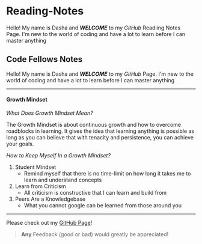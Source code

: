 # Reading-Notes

Hello! My name is Dasha and ***WELCOME*** to my *GitHub* Readiing Notes Page.  I'm new to the world of coding and have a lot to learn before I can master anything 


## Code Fellows Notes 

Hello! My name is Dasha and ***WELCOME*** to my *GitHub* Page.  I'm new to the world of coding and have a lot to learn before I can master anything 

***

#### Growth Mindset 

_What Does Growth Mindset Mean?_

The Growth Mindset is about continuous growth and how to overcome roadblocks in learning.  It gives the idea that learning anything is possible as long as you can believe that with tenacity and persistence, you can achieve your goals.

_How to Keep Myself In a Growth Mindset?_

1. Student Mindset
    - Remind myself that there is no time-limit on how long it takes me to learn and understand concepts 
2. Learn from Criticism 
    - All criticism is constructive that I can learn and build from
3. Peers Are a Knowledgebase
    - What you cannot google can be learned from those around you

***

Please check out my [GitHub Page](https://github.com/dlewburg)!

> __Any__ Feedback (good or bad) would greatly be appreciated!
